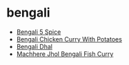 # bengali

 * [Bengali 5 Spice](../../index/b/bengali-5-spice.json)
 * [Bengali Chicken Curry With Potatoes](../../index/b/bengali-chicken-curry-with-potatoes.json)
 * [Bengali Dhal](../../index/b/bengali-dhal.json)
 * [Machhere Jhol Bengali Fish Curry](../../index/m/machhere-jhol-bengali-fish-curry.json)
